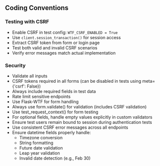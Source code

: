 ## Coding Conventions
### Testing with CSRF
- Enable CSRF in test config: `WTF_CSRF_ENABLED = True`
- Use `client.session_transaction()` for session access
- Extract CSRF token from form or login page
- Test both valid and invalid CSRF scenarios
- Verify error messages match actual implementation

### Security
- Validate all inputs
- CSRF tokens required in all forms (can be disabled in tests using meta={'csrf': False})
- Always include required fields in test data
- Rate limit sensitive endpoints
- Use Flask-WTF for form handling
- Always use form.validate() for validation (includes CSRF validation)
- Use test_request_context() for form testing
- For optional fields, handle empty values explicitly in custom validators
- Ensure test users remain bound to session during authentication tests
- Use consistent CSRF error messages across all endpoints
- Ensure datetime fields properly handle:
  - Timezone conversion
  - String formatting
  - Future date validation
  - Leap year validation
  - Invalid date detection (e.g., Feb 30)

